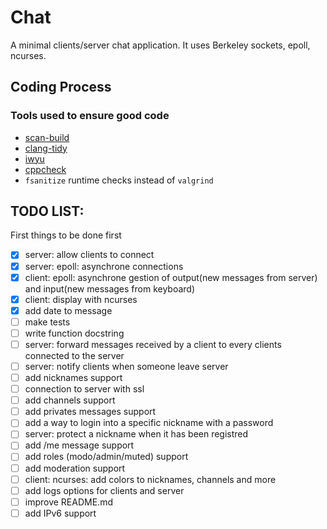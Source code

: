 # Chat

A minimal clients/server chat application.
It uses Berkeley sockets, epoll, ncurses.

## Coding Process
### Tools used to ensure good code
- [scan-build](//clang-analyzer.llvm.org/scan-build.html)
- [clang-tidy](//clang.llvm.org/extra/clang-tidy/)
- [iwyu](//github.com/include-what-you-use/include-what-you-use)
- [cppcheck](//github.com/danmar/cppcheck)
- `fsanitize` runtime checks instead of `valgrind`

## TODO LIST:
First things to be done first

- [x] server: allow clients to connect
- [x] server: epoll: asynchrone connections 
- [x] client: epoll: asynchrone gestion of output(new messages from server) and input(new messages from keyboard)
- [x] client: display with ncurses
- [x] add date to message
- [ ] make tests
- [ ] write function docstring
- [ ] server: forward messages received by a client to every clients connected to the server
- [ ] server: notify clients when someone leave server
- [ ] add nicknames support
- [ ] connection to server with ssl
- [ ] add channels support
- [ ] add privates messages support
- [ ] add a way to login into a specific nickname with a password
- [ ] server: protect a nickname when it has been registred
- [ ] add /me message support
- [ ] add roles (modo/admin/muted) support
- [ ] add moderation support
- [ ] client: ncurses: add colors to nicknames, channels and more
- [ ] add logs options for clients and server
- [ ] improve README.md
- [ ] add IPv6 support
